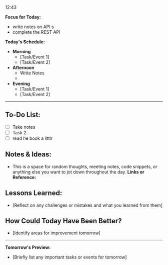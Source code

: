12:43

**Focus for Today:** 
* write notes on API s
* complete the REST API

**Today's Schedule:**
* **Morning**
    * [Task/Event 1]
    * [Task/Event 2]
* **Afternoon**
    * Write Notes
    * 
* **Evening**
    * [Task/Event 1]
    * [Task/Event 2]

---

## To-Do List:
- [ ] Take notes
- [ ] Task 2
- [ ] read he book a littlr

## Notes & Ideas:
* This is a space for random thoughts, meeting notes, code snippets, or anything else you want to jot down throughout the day.
**Links or Reference:** 
## Lessons Learned:
* [Reflect on any challenges or mistakes and what you learned from them]

## How Could Today Have Been Better?
* [Identify areas for improvement tomorrow]

---

**Tomorrow's Preview:**
* [Briefly list any important tasks or events for tomorrow]